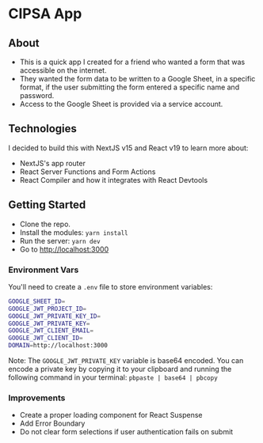 # CIPSA App

## About

- This is a quick app I created for a friend who wanted a form that was accessible on the internet.
- They wanted the form data to be written to a Google Sheet, in a specific format, if the user submitting the form entered a specific name and password.
- Access to the Google Sheet is provided via a service account.

## Technologies

I decided to build this with NextJS v15 and React v19 to learn more about:

- NextJS's app router
- React Server Functions and Form Actions
- React Compiler and how it integrates with React Devtools

## Getting Started

- Clone the repo.
- Install the modules: `yarn install`
- Run the server: `yarn dev`
- Go to [http://localhost:3000](http://localhost:3000)

### Environment Vars

You'll need to create a `.env` file to store environment variables:

```bash
GOOGLE_SHEET_ID=
GOOGLE_JWT_PROJECT_ID=
GOOGLE_JWT_PRIVATE_KEY_ID=
GOOGLE_JWT_PRIVATE_KEY=
GOOGLE_JWT_CLIENT_EMAIL=
GOOGLE_JWT_CLIENT_ID=
DOMAIN=http://localhost:3000
```

Note: The `GOOGLE_JWT_PRIVATE_KEY` variable is base64 encoded. You can encode a private key by copying it to your clipboard and running the following command in your terminal:
`pbpaste | base64 | pbcopy`

### Improvements

- Create a proper loading component for React Suspense
- Add Error Boundary
- Do not clear form selections if user authentication fails on submit
